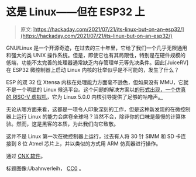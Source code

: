 # 这是 Linux——但在 ESP32 上

> 原文:[https://hackaday.com/2021/07/21/its-linux-but-on-an-esp32/](https://hackaday.com/2021/07/21/its-linux-but-on-an-esp32/)

GNU/Linux 是一个开源奇迹，在过去的三十年里，它给了我们一个几乎无限通用和强大的类 UNIX 操作系统。但是，即使它也有其局限性，特别是在硬件规模的低端，功能不太完善的处理器通常缺乏内存管理单元等先决条件。因此[JuiceRV]在 ESP32 微控制器上启动 Linux 内核的壮举似乎是不可能的，发生了什么？

ESP 的双 32 位 Xtensa 内核在处理能力方面毫不逊色，但如果没有 MMU，它就不是一个明显的 Linux 候选平台。这个问题的解决方案以[的形式出现，一个仿真的 RISC-V 虚拟机](https://github.com/juiceRv/JuiceVm)，它为 Linux 5.0.0 内核引导提供了足够的咕噜声[。](https://www.reddit.com/r/esp32/comments/om106r/boot_linux_500_on_esp32/)

无论从哪方面来看，这都是一项令人印象深刻的工作，但是这种新发现的在微控制器上运行 Linux 的能力会席卷全球吗？当然不会，除非你的口味是最慢的计算体验。然而，这是黑客的本质，为此我们向它致敬。

这并不是 Linux 第一次在微控制器上运行，过去有人将 30 针 SIMM 和 SD 卡连接到 8 位 Atmel 芯片上，并以类似的方式用 ARM 仿真器进行操作。

通过 [CNX 软件](https://www.cnx-software.com/2021/07/18/linux-5-0-esp32-processor/)。

标题图像:Ubahnverleih， [CC0](https://commons.wikimedia.org/wiki/File:ESP32_on_Lolin32_Lite_clone_board.jpg) 。